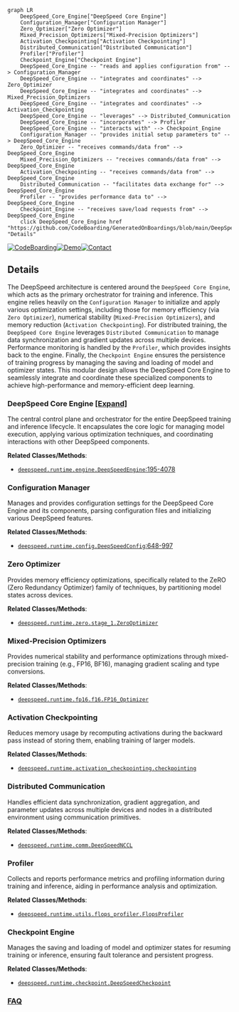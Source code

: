 ```mermaid
graph LR
    DeepSpeed_Core_Engine["DeepSpeed Core Engine"]
    Configuration_Manager["Configuration Manager"]
    Zero_Optimizer["Zero Optimizer"]
    Mixed_Precision_Optimizers["Mixed-Precision Optimizers"]
    Activation_Checkpointing["Activation Checkpointing"]
    Distributed_Communication["Distributed Communication"]
    Profiler["Profiler"]
    Checkpoint_Engine["Checkpoint Engine"]
    DeepSpeed_Core_Engine -- "reads and applies configuration from" --> Configuration_Manager
    DeepSpeed_Core_Engine -- "integrates and coordinates" --> Zero_Optimizer
    DeepSpeed_Core_Engine -- "integrates and coordinates" --> Mixed_Precision_Optimizers
    DeepSpeed_Core_Engine -- "integrates and coordinates" --> Activation_Checkpointing
    DeepSpeed_Core_Engine -- "leverages" --> Distributed_Communication
    DeepSpeed_Core_Engine -- "incorporates" --> Profiler
    DeepSpeed_Core_Engine -- "interacts with" --> Checkpoint_Engine
    Configuration_Manager -- "provides initial setup parameters to" --> DeepSpeed_Core_Engine
    Zero_Optimizer -- "receives commands/data from" --> DeepSpeed_Core_Engine
    Mixed_Precision_Optimizers -- "receives commands/data from" --> DeepSpeed_Core_Engine
    Activation_Checkpointing -- "receives commands/data from" --> DeepSpeed_Core_Engine
    Distributed_Communication -- "facilitates data exchange for" --> DeepSpeed_Core_Engine
    Profiler -- "provides performance data to" --> DeepSpeed_Core_Engine
    Checkpoint_Engine -- "receives save/load requests from" --> DeepSpeed_Core_Engine
    click DeepSpeed_Core_Engine href "https://github.com/CodeBoarding/GeneratedOnBoardings/blob/main/DeepSpeed/DeepSpeed_Core_Engine.md" "Details"
```

[![CodeBoarding](https://img.shields.io/badge/Generated%20by-CodeBoarding-9cf?style=flat-square)](https://github.com/CodeBoarding/GeneratedOnBoardings)[![Demo](https://img.shields.io/badge/Try%20our-Demo-blue?style=flat-square)](https://www.codeboarding.org/demo)[![Contact](https://img.shields.io/badge/Contact%20us%20-%20contact@codeboarding.org-lightgrey?style=flat-square)](mailto:contact@codeboarding.org)

## Details

The DeepSpeed architecture is centered around the `DeepSpeed Core Engine`, which acts as the primary orchestrator for training and inference. This engine relies heavily on the `Configuration Manager` to initialize and apply various optimization settings, including those for memory efficiency (via `Zero Optimizer`), numerical stability (`Mixed-Precision Optimizers`), and memory reduction (`Activation Checkpointing`). For distributed training, the `DeepSpeed Core Engine` leverages `Distributed Communication` to manage data synchronization and gradient updates across multiple devices. Performance monitoring is handled by the `Profiler`, which provides insights back to the engine. Finally, the `Checkpoint Engine` ensures the persistence of training progress by managing the saving and loading of model and optimizer states. This modular design allows the DeepSpeed Core Engine to seamlessly integrate and coordinate these specialized components to achieve high-performance and memory-efficient deep learning.

### DeepSpeed Core Engine [[Expand]](./DeepSpeed_Core_Engine.md)
The central control plane and orchestrator for the entire DeepSpeed training and inference lifecycle. It encapsulates the core logic for managing model execution, applying various optimization techniques, and coordinating interactions with other DeepSpeed components.


**Related Classes/Methods**:

- <a href="https://github.com/deepspeedai/DeepSpeed/blob/master/deepspeed/runtime/engine.py#L195-L4078" target="_blank" rel="noopener noreferrer">`deepspeed.runtime.engine.DeepSpeedEngine`:195-4078</a>


### Configuration Manager
Manages and provides configuration settings for the DeepSpeed Core Engine and its components, parsing configuration files and initializing various DeepSpeed features.


**Related Classes/Methods**:

- <a href="https://github.com/deepspeedai/DeepSpeed/blob/master/deepspeed/runtime/config.py#L648-L997" target="_blank" rel="noopener noreferrer">`deepspeed.runtime.config.DeepSpeedConfig`:648-997</a>


### Zero Optimizer
Provides memory efficiency optimizations, specifically related to the ZeRO (Zero Redundancy Optimizer) family of techniques, by partitioning model states across devices.


**Related Classes/Methods**:

- <a href="https://github.com/deepspeedai/DeepSpeed/blob/master/deepspeed/runtime/zero/stage_1.py" target="_blank" rel="noopener noreferrer">`deepspeed.runtime.zero.stage_1.ZeroOptimizer`</a>


### Mixed-Precision Optimizers
Provides numerical stability and performance optimizations through mixed-precision training (e.g., FP16, BF16), managing gradient scaling and type conversions.


**Related Classes/Methods**:

- <a href="https://github.com/deepspeedai/DeepSpeed/blob/master/deepspeed/runtime/fp16/f16.py" target="_blank" rel="noopener noreferrer">`deepspeed.runtime.fp16.f16.FP16_Optimizer`</a>


### Activation Checkpointing
Reduces memory usage by recomputing activations during the backward pass instead of storing them, enabling training of larger models.


**Related Classes/Methods**:

- <a href="https://github.com/deepspeedai/DeepSpeed/blob/master/deepspeed/runtime/activation_checkpointing/checkpointing.py" target="_blank" rel="noopener noreferrer">`deepspeed.runtime.activation_checkpointing.checkpointing`</a>


### Distributed Communication
Handles efficient data synchronization, gradient aggregation, and parameter updates across multiple devices and nodes in a distributed environment using communication primitives.


**Related Classes/Methods**:

- <a href="https://github.com/deepspeedai/DeepSpeed/blob/master/deepspeed/runtime/comm/comm.py" target="_blank" rel="noopener noreferrer">`deepspeed.runtime.comm.DeepSpeedNCCL`</a>


### Profiler
Collects and reports performance metrics and profiling information during training and inference, aiding in performance analysis and optimization.


**Related Classes/Methods**:

- <a href="https://github.com/deepspeedai/DeepSpeed/blob/master/deepspeed/runtime/utils/flops_profiler.py" target="_blank" rel="noopener noreferrer">`deepspeed.runtime.utils.flops_profiler.FlopsProfiler`</a>


### Checkpoint Engine
Manages the saving and loading of model and optimizer states for resuming training or inference, ensuring fault tolerance and persistent progress.


**Related Classes/Methods**:

- <a href="https://github.com/deepspeedai/DeepSpeed/blob/master/deepspeed/runtime/checkpoint/checkpoint.py" target="_blank" rel="noopener noreferrer">`deepspeed.runtime.checkpoint.DeepSpeedCheckpoint`</a>




### [FAQ](https://github.com/CodeBoarding/GeneratedOnBoardings/tree/main?tab=readme-ov-file#faq)
